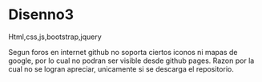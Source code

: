 # Disenno3
Html,css,js,bootstrap,jquery

Segun foros en internet github no soporta ciertos iconos ni mapas de google, por lo cual no podran ser visible desde github pages. Razon por la cual no se logran apreciar, unicamente si se descarga el repositorio.
